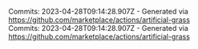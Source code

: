Commits: 2023-04-28T09:14:28.907Z - Generated via https://github.com/marketplace/actions/artificial-grass
<br>
Commits: 2023-04-28T09:14:28.907Z - Generated via https://github.com/marketplace/actions/artificial-grass
<br>
